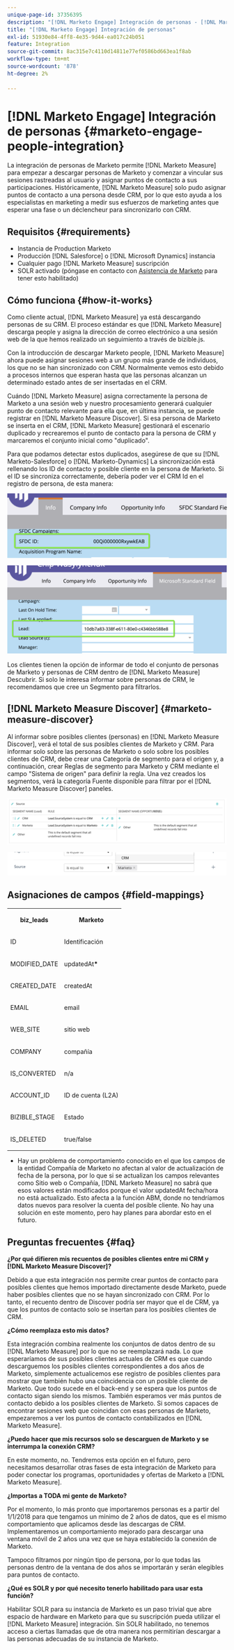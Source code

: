 ```yaml
---
unique-page-id: 37356395
description: "[!DNL Marketo Engage] Integración de personas - [!DNL Marketo Measure] - Documentación del producto"
title: "[!DNL Marketo Engage] Integración de personas"
exl-id: 51930e84-4ff8-4e35-9d44-ea017c24b051
feature: Integration
source-git-commit: 8ac315e7c4110d14811e77ef0586bd663ea1f8ab
workflow-type: tm+mt
source-wordcount: '878'
ht-degree: 2%

---
```


# [!DNL Marketo Engage] Integración de personas {#marketo-engage-people-integration}

La integración de personas de Marketo permite [!DNL Marketo Measure] para empezar a descargar personas de Marketo y comenzar a vincular sus sesiones rastreadas al usuario y asignar puntos de contacto a sus participaciones. Históricamente, [!DNL Marketo Measure] solo pudo asignar puntos de contacto a una persona desde CRM, por lo que esto ayuda a los especialistas en marketing a medir sus esfuerzos de marketing antes que esperar una fase o un déclencheur para sincronizarlo con CRM.

## Requisitos {#requirements}

* Instancia de Production Marketo
* Producción [!DNL Salesforce] o [!DNL Microsoft Dynamics] instancia
* Cualquier pago [!DNL Marketo Measure] suscripción
* SOLR activado (póngase en contacto con [Asistencia de Marketo](https://nation.marketo.com/t5/Support/ct-p/Support) para tener esto habilitado)

## Cómo funciona {#how-it-works}

Como cliente actual, [!DNL Marketo Measure] ya está descargando personas de su CRM. El proceso estándar es que [!DNL Marketo Measure] descarga people y asigna la dirección de correo electrónico a una sesión web de la que hemos realizado un seguimiento a través de bizible.js.

Con la introducción de descargar Marketo people, [!DNL Marketo Measure] ahora puede asignar sesiones web a un grupo más grande de individuos, los que no se han sincronizado con CRM. Normalmente vemos esto debido a procesos internos que esperan hasta que las personas alcanzan un determinado estado antes de ser insertadas en el CRM.

Cuándo [!DNL Marketo Measure] asigna correctamente la persona de Marketo a una sesión web y nuestro procesamiento generará cualquier punto de contacto relevante para ella que, en última instancia, se puede registrar en [!DNL Marketo Measure Discover]. Si esa persona de Marketo se inserta en el CRM, [!DNL Marketo Measure] gestionará el escenario duplicado y recrearemos el punto de contacto para la persona de CRM y marcaremos el conjunto inicial como &quot;duplicado&quot;.

Para que podamos detectar estos duplicados, asegúrese de que su [!DNL Marketo-Salesforce] o [!DNL Marketo-Dynamics] La sincronización está rellenando los ID de contacto y posible cliente en la persona de Marketo. Si el ID se sincroniza correctamente, debería poder ver el CRM Id en el registro de persona, de esta manera:

![](assets/5a.png)

![](assets/5b.png)

Los clientes tienen la opción de informar de todo el conjunto de personas de Marketo y personas de CRM dentro de [!DNL Marketo Measure] Descubrir. Si solo le interesa informar sobre personas de CRM, le recomendamos que cree un Segmento para filtrarlos.

## [!DNL Marketo Measure Discover] {#marketo-measure-discover}

Al informar sobre posibles clientes (personas) en [!DNL Marketo Measure Discover], verá el total de sus posibles clientes de Marketo y CRM. Para informar solo sobre las personas de Marketo o solo sobre los posibles clientes de CRM, debe crear una Categoría de segmento para el origen y, a continuación, crear Reglas de segmento para Marketo y CRM mediante el campo &quot;Sistema de origen&quot; para definir la regla. Una vez creados los segmentos, verá la categoría Fuente disponible para filtrar por el [!DNL Marketo Measure Discover] paneles.

![](assets/bizible-discover-1.png)

![](assets/bizible-discover-2.png)

## Asignaciones de campos {#field-mappings}

<table> 
 <colgroup> 
  <col> 
  <col> 
 </colgroup> 
 <tbody> 
  <tr> 
   <th><p><strong>biz_leads</strong></p></th> 
   <th><p><strong>Marketo</strong></p></th> 
  </tr> 
  <tr> 
   <td><p>ID</p></td> 
   <td><p>Identificación</p></td> 
  </tr> 
  <tr> 
   <td><p>MODIFIED_DATE</p></td> 
   <td><p>updatedAt<strong>*</strong></p></td> 
  </tr> 
  <tr> 
   <td><p>CREATED_DATE</p></td> 
   <td><p>createdAt</p></td> 
  </tr> 
  <tr> 
   <td><p>EMAIL</p></td> 
   <td><p>email</p></td> 
  </tr> 
  <tr> 
   <td><p>WEB_SITE</p></td> 
   <td><p>sitio web</p></td> 
  </tr> 
  <tr> 
   <td><p>COMPANY</p></td> 
   <td><p>compañía</p></td> 
  </tr> 
  <tr> 
   <td><p>IS_CONVERTED</p></td> 
   <td><p>n/a</p></td> 
  </tr> 
  <tr> 
   <td><p>ACCOUNT_ID</p></td> 
   <td><p>ID de cuenta (L2A)</p></td> 
  </tr> 
  <tr> 
   <td><p>BIZIBLE_STAGE</p></td> 
   <td><p>Estado</p></td> 
  </tr> 
  <tr> 
   <td><p>IS_DELETED</p></td> 
   <td><p>true/false</p></td> 
  </tr> 
 </tbody> 
</table>

* Hay un problema de comportamiento conocido en el que los campos de la entidad Compañía de Marketo no afectan al valor de actualización de fecha de la persona, por lo que si se actualizan los campos relevantes como Sitio web o Compañía, [!DNL Marketo Measure] no sabrá que esos valores están modificados porque el valor updatedAt fecha/hora no está actualizado. Esto afecta a la función ABM, donde no tendríamos datos nuevos para resolver la cuenta del posible cliente. No hay una solución en este momento, pero hay planes para abordar esto en el futuro.

## Preguntas frecuentes {#faq}

**¿Por qué difieren mis recuentos de posibles clientes entre mi CRM y [!DNL Marketo Measure Discover]?**

Debido a que esta integración nos permite crear puntos de contacto para posibles clientes que hemos importado directamente desde Marketo, puede haber posibles clientes que no se hayan sincronizado con CRM. Por lo tanto, el recuento dentro de Discover podría ser mayor que el de CRM, ya que los puntos de contacto solo se insertan para los posibles clientes de CRM.

**¿Cómo reemplaza esto mis datos?**

Esta integración combina realmente los conjuntos de datos dentro de su [!DNL Marketo Measure] por lo que no se reemplazará nada. Lo que esperaríamos de sus posibles clientes actuales de CRM es que cuando descarguemos los posibles clientes correspondientes a dos años de Marketo, simplemente actualicemos ese registro de posibles clientes para mostrar que también hubo una coincidencia con un posible cliente de Marketo. Que todo sucede en el back-end y se espera que los puntos de contacto sigan siendo los mismos. También esperamos ver más puntos de contacto debido a los posibles clientes de Marketo. Si somos capaces de encontrar sesiones web que coincidan con esas personas de Marketo, empezaremos a ver los puntos de contacto contabilizados en [!DNL Marketo Measure].

**¿Puedo hacer que mis recursos solo se descarguen de Marketo y se interrumpa la conexión CRM?**

En este momento, no. Tendremos esta opción en el futuro, pero necesitamos desarrollar otras fases de esta integración de Marketo para poder conectar los programas, oportunidades y ofertas de Marketo a [!DNL Marketo Measure].

**¿Importas a TODA mi gente de Marketo?**

Por el momento, lo más pronto que importaremos personas es a partir del 1/1/2018 para que tengamos un mínimo de 2 años de datos, que es el mismo comportamiento que aplicamos desde las descargas de CRM. Implementaremos un comportamiento mejorado para descargar una ventana móvil de 2 años una vez que se haya establecido la conexión de Marketo.

Tampoco filtramos por ningún tipo de persona, por lo que todas las personas dentro de la ventana de dos años se importarán y serán elegibles para puntos de contacto.

**¿Qué es SOLR y por qué necesito tenerlo habilitado para usar esta función?**

Habilitar SOLR para su instancia de Marketo es un paso trivial que abre espacio de hardware en Marketo para que su suscripción pueda utilizar el [!DNL Marketo Measure] integración. Sin SOLR habilitado, no tenemos acceso a ciertas llamadas que de otra manera nos permitirían descargar a las personas adecuadas de su instancia de Marketo.

